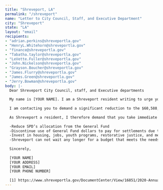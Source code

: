 ```yaml
---
title: "Shreveport, LA"
permalink: "/shreveport"
name: "Letter to City Council, Staff, and Executive Department"
city: "Shreveport"
state: "LA"
layout: "email"
recipients:
- "adrian.perkins@shreveportla.gov"
- "HenryL.Whitehorn@shreveportla.gov"
- "finance@shreveportla.gov"
- "Tabatha.taylor@shreveportla.gov"
- "LeVette.Fuller@shreveportla.gov"
- "John.Nickelson@shreveportla.gov"
- "Grayson.Boucher@shreveportla.gov"
- "James.Flurry@shreveportla.gov"
- "James.Green@shreveportla.gov"
- "Jerry.Bowman@shreveportla.gov"
body: |-
  Dear Shreveport City Council, staff, and Executive departments
  
  My name is [YOUR NAME]. I am a Shreveport resident writing to urge you to defund the City of Shreveport Police Department.
  
  I am contacting you to demand a significant reduction to the $60,588,900 million that is currently allocated to funding the Shreveport Police department and for a formal review of the Shreveport Police Department Union Contract from an independent party that has no affiliation with SPD [1]. The police funds make up roughly 28% of the budget, while other important public services such as Community development which should cover social programs and outreach receives only 10%, and property standards receive less than 2% [1]. By reducing police funding and reducing incarceration rates, those funds can be reallocated to reducing blighted properties, housing, education, or improving our aging infrastructure, among other needs. That way we can focus on building our community efforts and local organizations, while preventing future police brutality and violence.
  
  As Shreveport a resident, I therefore demand that you take immediate action towards the following ends:
  
  -Reduce SPD’s allocation from the General Fund
  -Discontinue use of General Fund dollars to pay for settlements due to police murder, misconduct, and negligence
  -Invest in housing, jobs, youth programs, restorative justice, and mental health workers to keep the community safe.
  -Shreveport can not wait any longer for a budget that meets the needs of its residents. The only way to achieve this is to take immediate steps to Defund SPD.
  
  Sincerely,
  
  [YOUR NAME]
  [YOUR ADDRESS]
  [YOUR EMAIL]
  [YOUR PHONE NUMBER]
  
  [1] https://www.shreveportla.gov/DocumentCenter/View/16851/2020-Annual-Operating-Budget?bidId=
---
```


